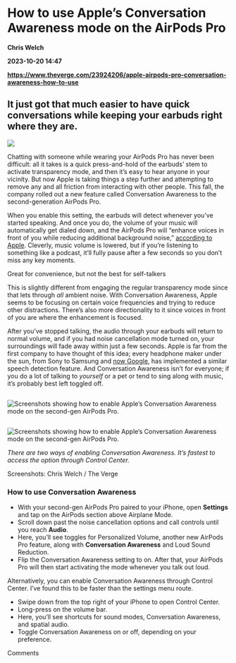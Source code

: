 # How to use Apple’s Conversation Awareness mode on the AirPods Pro
**Chris Welch**

**2023-10-20 14:47**

**https://www.theverge.com/23924206/apple-airpods-pro-conversation-awareness-how-to-use**

It just got that much easier to have quick conversations while keeping your earbuds right where they are.
---------------------------------------------------------------------------------------------------------

![](https://cdn.vox-cdn.com/thumbor/ERTdWz310R3eOPJn7O2C56QuPbg=/0x0:2040x1360/1200x628/filters:focal(1020x680:1021x681)/cdn.vox-cdn.com/uploads/chorus_asset/file/24077550/HT015_S_Haddad_airpods_pro.jpg)

Chatting with someone while wearing your AirPods Pro has never been difficult: all it takes is a quick press-and-hold of the earbuds’ stem to activate transparency mode, and then it’s easy to hear anyone in your vicinity. But now Apple is taking things a step further and attempting to remove any and all friction from interacting with other people. This fall, the company rolled out a new feature called Conversation Awareness to the second-generation AirPods Pro.

When you enable this setting, the earbuds will detect whenever you’ve started speaking. And once you do, the volume of your music will automatically get dialed down, and the AirPods Pro will “enhance voices in front of you while reducing additional background noise,” [according to Apple](https://support.apple.com/guide/airpods/switch-between-noise-control-modes-dev9812f5cc3/web). Cleverly, music volume is lowered, but if you’re listening to something like a podcast, it’ll fully pause after a few seconds so you don’t miss any key moments.

Great for convenience, but not the best for self-talkers

This is slightly different from engaging the regular transparency mode since that lets through _all_ ambient noise. With Conversation Awareness, Apple seems to be focusing on certain voice frequencies and trying to reduce other distractions. There’s also more directionality to it since voices in front of you are where the enhancement is focused.

After you’ve stopped talking, the audio through your earbuds will return to normal volume, and if you had noise cancellation mode turned on, your surroundings will fade away within just a few seconds. Apple is far from the first company to have thought of this idea; every headphone maker under the sun, from Sony to Samsung and [now Google](https://www.theverge.com/2023/10/4/23901261/google-pixel-buds-pro-colors-conversation-detection), has implemented a similar speech detection feature. And Conversation Awareness isn’t for everyone; if you do a lot of talking to _yourself_ or a pet or tend to sing along with music, it’s probably best left toggled off.

![Screenshots showing how to enable Apple’s Conversation Awareness mode on the second-gen AirPods Pro.](data:image/gif;base64,R0lGODlhAQABAIAAAAAAAP///yH5BAEAAAAALAAAAAABAAEAAAIBRAA7)

![Screenshots showing how to enable Apple’s Conversation Awareness mode on the second-gen AirPods Pro.](https://duet-cdn.vox-cdn.com/thumbor/0x0:2040x1576/2400x1854/filters:focal(1020x788:1021x789):format(webp)/cdn.vox-cdn.com/uploads/chorus_asset/file/25018363/conversation.jpg)

![Screenshots showing how to enable Apple’s Conversation Awareness mode on the second-gen AirPods Pro.](data:image/gif;base64,R0lGODlhAQABAIAAAAAAAP///yH5BAEAAAAALAAAAAABAAEAAAIBRAA7)

![Screenshots showing how to enable Apple’s Conversation Awareness mode on the second-gen AirPods Pro.](https://duet-cdn.vox-cdn.com/thumbor/0x0:2040x1576/2400x1854/filters:focal(1020x788:1021x789):format(webp)/cdn.vox-cdn.com/uploads/chorus_asset/file/25018363/conversation.jpg)

_There are two ways of enabling Conversation Awareness. It’s fastest to access the option through Control Center._

Screenshots: Chris Welch / The Verge

### How to use Conversation Awareness

*   With your second-gen AirPods Pro paired to your iPhone, open **Settings** and tap on the AirPods section above Airplane Mode.
*   Scroll down past the noise cancellation options and call controls until you reach **Audio**.
*   Here, you’ll see toggles for Personalized Volume, another new AirPods Pro feature, along with **Conversation Awareness** and Loud Sound Reduction.
*   Flip the Conversation Awareness setting to on. After that, your AirPods Pro will then start activating the mode whenever you talk out loud.

Alternatively, you can enable Conversation Awareness through Control Center. I’ve found this to be faster than the settings menu route.

*   Swipe down from the top right of your iPhone to open Control Center.
*   Long-press on the volume bar.
*   Here, you’ll see shortcuts for sound modes, Conversation Awareness, and spatial audio.
*   Toggle Conversation Awareness on or off, depending on your preference.

Comments